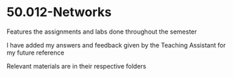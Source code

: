 # 50.012-Networks

Features the assignments and labs done throughout the semester

I have added my answers and feedback given by the Teaching Assistant for my future reference

Relevant materials are in their respective folders
